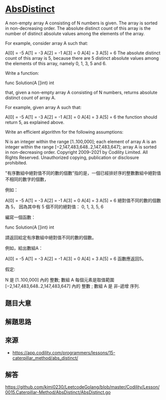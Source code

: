 # [AbsDistinct](https://app.codility.com/programmers/lessons/15-caterpillar_method/abs_distinct/)

A non-empty array A consisting of N numbers is given. The array is sorted in non-decreasing order. The absolute distinct count of this array is the number of distinct absolute values among the elements of the array.

For example, consider array A such that:

  A[0] = -5
  A[1] = -3
  A[2] = -1
  A[3] =  0
  A[4] =  3
  A[5] =  6
The absolute distinct count of this array is 5, because there are 5 distinct absolute values among the elements of this array, namely 0, 1, 3, 5 and 6.

Write a function:

func Solution(A []int) int

that, given a non-empty array A consisting of N numbers, returns absolute distinct count of array A.

For example, given array A such that:

  A[0] = -5
  A[1] = -3
  A[2] = -1
  A[3] =  0
  A[4] =  3
  A[5] =  6
the function should return 5, as explained above.

Write an efficient algorithm for the following assumptions:

N is an integer within the range [1..100,000];
each element of array A is an integer within the range [−2,147,483,648..2,147,483,647];
array A is sorted in non-decreasing order.
Copyright 2009–2021 by Codility Limited. All Rights Reserved. Unauthorized copying, publication or disclosure prohibited.


"有序數組中絕對值不同的數的個數"指的是，一個已經排好序的整數數組中絕對值不相同的數字的個數，

例如：

A[0] = -5    A[1] = -3    A[2] = -1
A[3] =  0    A[4] =  3    A[5] =  6
絕對值不同的數的個數為 5， 因為其中有 5 個不同的絕對值： 0, 1, 3, 5, 6

編寫一個函數：

func Solution(A []int) int

請返回給定有序數組中絕對值不同的數的個數。

例如，給出數組A：

A[0] = -5    A[1] = -3    A[2] = -1
A[3] =  0    A[4] =  3    A[5] =  6
函數應返回5。

假定:

N 是 [1..100,000] 內的 整數;
數組 A 每個元素是取值範圍 [−2,147,483,648..2,147,483,647] 內的 整數 ;
數組 A 是 非-遞增 序列.

## 題目大意

## 解題思路


## 來源
* https://app.codility.com/programmers/lessons/15-caterpillar_method/abs_distinct/

## 解答
https://github.com/kimi0230/LeetcodeGolang/blob/master/Codility/Lesson/0015.Caterpillar-Method/AbsDistinct/AbsDistinct.go


```go

```